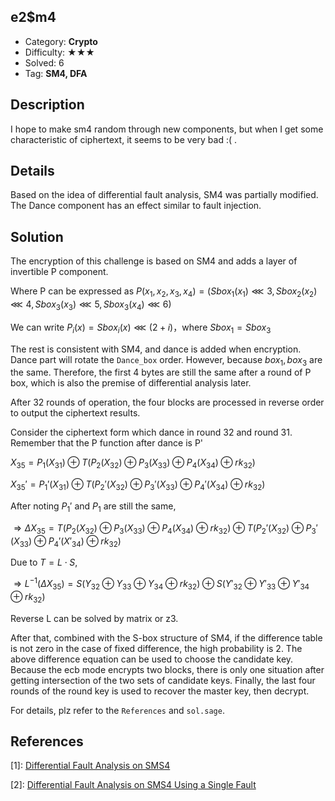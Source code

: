 ## e2$m4

+ Category: **Crypto**
+ Difficulty: ★★★
+ Solved: 6
+ Tag: **SM4, DFA**

## Description

I hope to make sm4 random through new components, but when I get some characteristic of ciphertext, it seems to be very bad :( .

## Details

Based on the idea of differential fault analysis, SM4 was partially modified. The Dance component has an effect similar to fault injection.

## Solution

The encryption of this challenge is based on SM4 and adds a layer of invertible P component. 

Where P can be expressed as $P(x_1, x_2, x_3,x_4)=(Sbox_1(x_1)\lll3,Sbox_2(x_2)\lll4,Sbox_3(x_3)\lll5,Sbox_3(x_4)\lll6)$

We can write $P_i(x)=Sbox_i(x)\lll(2+i)$，where $Sbox_1=Sbox_3$

The rest is consistent with SM4, and dance is added when encryption. Dance part will rotate the `Dance_box` order. However, because $box_1,box_3$ are the same. Therefore, the first 4 bytes are still the same after a round of P box, which is also the premise of differential analysis later.

After 32 rounds of operation, the four blocks are processed in reverse order to output the ciphertext results.

Consider the ciphertext form which dance in round 32 and round 31. Remember that the P function after dance is P'

$X_{35}=P_1(X_{31})\oplus T(P_2(X_{32})\oplus P_3(X_{33})\oplus P_4(X_{34})\oplus rk_{32})$

$X_{35}'=P_1'(X_{31})\oplus T(P_2'(X_{32})\oplus P_3'(X_{33})\oplus P_4'(X_{34})\oplus rk_{32})$

After noting $P_1'$ and $P_1$ are still the same,

$\Rightarrow ΔX_{35}=T(P_2(X_{32})\oplus P_3(X_{33})\oplus P_4(X_{34})\oplus rk_{32})\oplus T(P_2'(X_{32})\oplus P_3'(X_{33})\oplus P_4'(X'_{34})\oplus rk_{32})$

Due to $T=L\cdot S$,

$\Rightarrow L^{-1}(ΔX_{35})=S(Y_{32}\oplus Y_{33}\oplus Y_{34}\oplus rk_{32})\oplus S(Y'_{32}\oplus Y'_{33}\oplus Y'_{34}\oplus rk_{32})$

Reverse L can be solved by matrix or z3.

After that, combined with the S-box structure of SM4, if the difference table is not zero in the case of fixed difference, the high probability is 2. The above difference equation can be used to choose the candidate key. Because the ecb mode encrypts two blocks, there is only one situation after getting intersection of the two sets of candidate keys. Finally, the last four rounds of the round key is used to recover the master key, then decrypt.

For details, plz refer to the `References` and `sol.sage`.

## References

\[1]: [Differential Fault Analysis on SMS4](http://cjc.ict.ac.cn/eng/qwjse/view.asp?id=2132)

\[2]: [Differential Fault Analysis on SMS4 Using a Single Fault](https://eprint.iacr.org/2010/063.pdf)